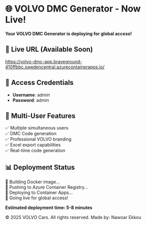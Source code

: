 # 🌐 VOLVO DMC Generator - Now Live!

**Your VOLVO DMC Generator is deploying for global access!**

## 🚀 Live URL (Available Soon)
https://volvo-dmc-app.braveground-410ffbbc.swedencentral.azurecontainerapps.io/

## 🔑 Access Credentials
- **Username**: admin
- **Password**: admin

## 👥 Multi-User Features
✅ Multiple simultaneous users  
✅ DMC Code generation  
✅ Professional VOLVO branding  
✅ Excel export capabilities  
✅ Real-time code generation  

## 📊 Deployment Status
🔄 Building Docker image...  
🔄 Pushing to Azure Container Registry...  
🔄 Deploying to Container Apps...  
🎯 Going live for global access!

**Estimated deployment time: 5-8 minutes**

© 2025 VOLVO Cars. All rights reserved. Made by: Nawoar Ekkou
